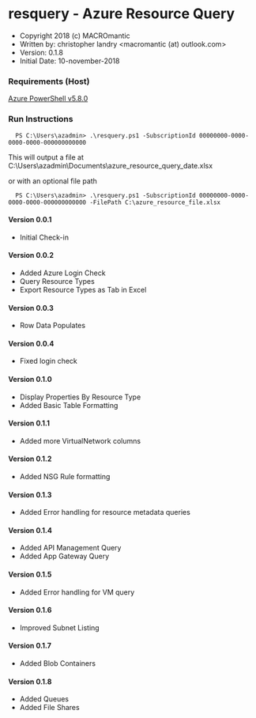 # resquery - Azure Resource Query
* Copyright 2018 (c) MACROmantic
* Written by: christopher landry <macromantic (at) outlook.com>
* Version: 0.1.8
* Initial Date: 10-november-2018

### Requirements (Host)
[Azure PowerShell v5.8.0](https://github.com/Azure/azure-powershell/releases/tag/v5.7.0-April2018)

### Run Instructions

```
  PS C:\Users\azadmin> .\resquery.ps1 -SubscriptionId 00000000-0000-0000-0000-000000000000
```
This will output a file at C:\Users\azadmin\Documents\azure_resource_query_date.xlsx

or with an optional file path
```
  PS C:\Users\azadmin> .\resquery.ps1 -SubscriptionId 00000000-0000-0000-0000-000000000000 -FilePath C:\azure_resource_file.xlsx
```

#### Version 0.0.1
* Initial Check-in

#### Version 0.0.2
* Added Azure Login Check
* Query Resource Types
* Export Resource Types as Tab in Excel

#### Version 0.0.3
* Row Data Populates

#### Version 0.0.4
* Fixed login check

#### Version 0.1.0
* Display Properties By Resource Type
* Added Basic Table Formatting

#### Version 0.1.1
* Added more VirtualNetwork columns

#### Version 0.1.2
* Added NSG Rule formatting

#### Version 0.1.3
* Added Error handling for resource metadata queries

#### Version 0.1.4
* Added API Management Query
* Added App Gateway Query

#### Version 0.1.5
* Added Error handling for VM query

#### Version 0.1.6
* Improved Subnet Listing

#### Version 0.1.7
* Added Blob Containers

#### Version 0.1.8
* Added Queues
* Added File Shares